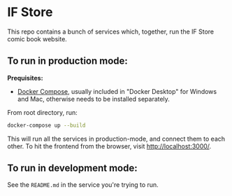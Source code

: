 # IF Store

This repo contains a bunch of services which, together, run the IF Store comic book website.

## To run in production mode:

**Prequisites:** 

- [Docker Compose](https://docs.docker.com/compose/install/), usually included in "Docker Desktop" for Windows and Mac, otherwise needs to be installed separately.

From root directory, run: 
```bash
docker-compose up --build
```

This will run all the services in production-mode, and connect them to each other. To hit the frontend from the browser, visit [http://localhost:3000/](http://localhost:3000/).

## To run in development mode:

See the `README.md` in the service you're trying to run.